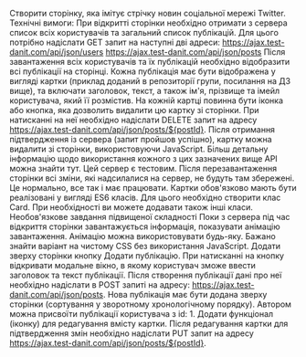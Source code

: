 Створити сторінку, яка імітує стрічку новин соціальної мережі Twitter.
Технічні вимоги:
При відкритті сторінки необхідно отримати з сервера список всіх користувачів та загальний список публікацій. Для цього потрібно надіслати GET запит на наступні дві адреси:
https://ajax.test-danit.com/api/json/users
https://ajax.test-danit.com/api/json/posts
Після завантаження всіх користувачів та їх публікацій необхідно відобразити всі публікації на сторінці.
Кожна публікація має бути відображена у вигляді картки (приклад доданий в репозиторії групи, посилання на ДЗ вище), та включати заголовок, текст, а також ім'я, прізвище та імейл користувача, який її розмістив.
На кожній картці повинна бути іконка або кнопка, яка дозволить видалити цю картку зі сторінки. При натисканні на неї необхідно надіслати DELETE запит на адресу https://ajax.test-danit.com/api/json/posts/${postId}. Після отримання підтвердження із сервера (запит пройшов успішно), картку можна видалити зі сторінки, використовуючи JavaScript.
Більш детальну інформацію щодо використання кожного з цих зазначених вище API можна знайти тут.
Цей сервер є тестовим. Після перезавантаження сторінки всі зміни, які надсилалися на сервер, не будуть там збережені. Це нормально, все так і має працювати.
Картки обов'язково мають бути реалізовані у вигляді ES6 класів. Для цього необхідно створити клас Card. При необхідності ви можете додавати також інші класи.
Необов'язкове завдання підвищеної складності
Поки з сервера під час відкриття сторінки завантажується інформація, показувати анімацію завантаження. Анімацію можна використовувати будь-яку. Бажано знайти варіант на чистому CSS без використання JavaScript.
Додати зверху сторінки кнопку Додати публікацію. При натисканні на кнопку відкривати модальне вікно, в якому користувач зможе ввести заголовок та текст публікації. Після створення публікації дані про неї необхідно надіслати в POST запиті на адресу: https://ajax.test-danit.com/api/json/posts. Нова публікація має бути додана зверху сторінки (сортування у зворотному хронологічному порядку). Автором можна присвоїти публікації користувача з id: 1.
Додати функціонал (іконку) для редагування вмісту картки. Після редагування картки для підтвердження змін необхідно надіслати PUT запит на адресу https://ajax.test-danit.com/api/json/posts/${postId}.
